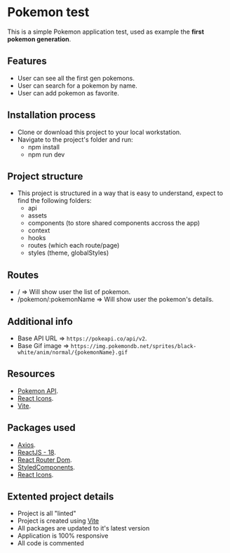 # Pokemon test

This is a simple Pokemon application test, used as example the **first pokemon generation**.

## Features

- User can see all the first gen pokemons.
- User can search for a pokemon by name.
- User can add pokemon as favorite.

## Installation process

- Clone or download this project to your local workstation.
- Navigate to the project's folder and run:
  - npm install
  - npm run dev

## Project structure

- This project is structured in a way that is easy to understand, expect to find the following folders:
  - api
  - assets
  - components (to store shared components accross the app)
  - context
  - hooks
  - routes (which each route/page)
  - styles (theme, globalStyles)

## Routes

- / => Will show user the list of pokemon.
- /pokemon/:pokemonName => Will show user the pokemon's details.

## Additional info

- Base API URL => `https://pokeapi.co/api/v2`.
- Base Gif image => `https://img.pokemondb.net/sprites/black-white/anim/normal/{pokemonName}.gif`

## Resources

- <a href="https://pokeapi.co/" target="_blank">Pokemon API</a>.
- <a href="https://react-icons.github.io/react-icons" target="_blank">React Icons</a>.
- <a href="https://vitejs.dev/" target="_blank">Vite</a>.

## Packages used

- <a href="https://axios-http.com/docs/intro" target="_blank">Axios</a>.
- <a href="https://reactjs.org/" target="_blank">ReactJS - 18</a>.
- <a href="https://www.npmjs.com/package/react-router-dom" target="_blank">React Router Dom</a>.
- <a href="https://styled-components.com/" target="_blank">StyledComponents</a>.
- <a href="https://react-icons.github.io/react-icons" target="_blank">React Icons</a>.

## Extented project details

- Project is all "linted"
- Project is created using <a href="https://vitejs.dev/" target="_blank">Vite</a>
- All packages are updated to it's latest version
- Application is 100% responsive
- All code is commented
